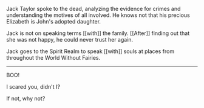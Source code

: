 Jack Taylor spoke to the dead, analyzing the evidence for crimes and understanding the motives of all involved. He knows not that his precious Elizabeth is John's adopted daughter.  
  
Jack is not on speaking terms [[with]] the family. [[After]] finding out that she was not happy, he could never trust her again.  
  
Jack goes to the Spirit Realm to speak [[with]] souls at places from throughout the World Without Fairies.

* * *

BOO!

I scared you, didn't I? 

If not, why not?